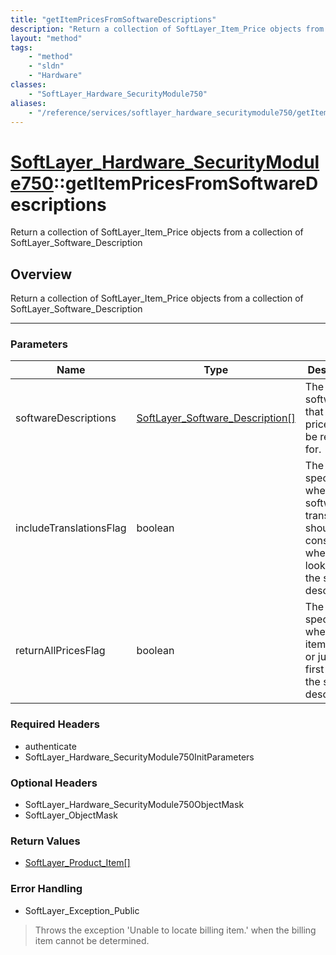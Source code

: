 ```yaml
---
title: "getItemPricesFromSoftwareDescriptions"
description: "Return a collection of SoftLayer_Item_Price objects from a collection of SoftLayer_Software_Description"
layout: "method"
tags:
    - "method"
    - "sldn"
    - "Hardware"
classes:
    - "SoftLayer_Hardware_SecurityModule750"
aliases:
    - "/reference/services/softlayer_hardware_securitymodule750/getItemPricesFromSoftwareDescriptions"
---
```

# [SoftLayer_Hardware_SecurityModule750](/reference/services/SoftLayer_Hardware_SecurityModule750)::getItemPricesFromSoftwareDescriptions

Return a collection of SoftLayer_Item_Price objects from a collection of SoftLayer_Software_Description


## Overview 
Return a collection of SoftLayer_Item_Price objects from a collection of SoftLayer_Software_Description

-----

### Parameters 
|Name | Type | Description |
| --- | --- | --- |
|softwareDescriptions| <a href='/reference/datatypes/SoftLayer_Software_Description'>SoftLayer_Software_Description[] </a>| The software that the item prices will be returned for.|
|includeTranslationsFlag| boolean| The flag to specify whether software translations should be considered when looking at the software descriptions.|
|returnAllPricesFlag| boolean| The flag to specify whether all item prices or just the first price for the software descriptions.|


### Required Headers
* authenticate
* SoftLayer_Hardware_SecurityModule750InitParameters


### Optional Headers
* SoftLayer_Hardware_SecurityModule750ObjectMask
* SoftLayer_ObjectMask

### Return Values
* <a href='/reference/datatypes/SoftLayer_Product_Item'>SoftLayer_Product_Item[] </a>



### Error Handling

* SoftLayer_Exception_Public 

> Throws the exception 'Unable to locate billing item.' when the billing item cannot be determined. 



